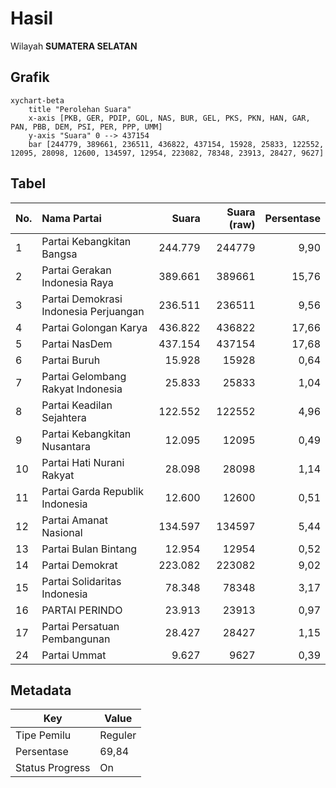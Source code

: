 # Hasil

Wilayah **SUMATERA SELATAN**

## Grafik

```mermaid
xychart-beta
    title "Perolehan Suara"
    x-axis [PKB, GER, PDIP, GOL, NAS, BUR, GEL, PKS, PKN, HAN, GAR, PAN, PBB, DEM, PSI, PER, PPP, UMM]
    y-axis "Suara" 0 --> 437154
    bar [244779, 389661, 236511, 436822, 437154, 15928, 25833, 122552, 12095, 28098, 12600, 134597, 12954, 223082, 78348, 23913, 28427, 9627]
```

## Tabel

| No. | Nama Partai                           | Suara   | Suara (raw) | Persentase |
|:--- |:------------------------------------- | -------:| -----------:| ----------:|
| 1   | Partai Kebangkitan Bangsa             | 244.779 | 244779      | 9,90       |
| 2   | Partai Gerakan Indonesia Raya         | 389.661 | 389661      | 15,76      |
| 3   | Partai Demokrasi Indonesia Perjuangan | 236.511 | 236511      | 9,56       |
| 4   | Partai Golongan Karya                 | 436.822 | 436822      | 17,66      |
| 5   | Partai NasDem                         | 437.154 | 437154      | 17,68      |
| 6   | Partai Buruh                          | 15.928  | 15928       | 0,64       |
| 7   | Partai Gelombang Rakyat Indonesia     | 25.833  | 25833       | 1,04       |
| 8   | Partai Keadilan Sejahtera             | 122.552 | 122552      | 4,96       |
| 9   | Partai Kebangkitan Nusantara          | 12.095  | 12095       | 0,49       |
| 10  | Partai Hati Nurani Rakyat             | 28.098  | 28098       | 1,14       |
| 11  | Partai Garda Republik Indonesia       | 12.600  | 12600       | 0,51       |
| 12  | Partai Amanat Nasional                | 134.597 | 134597      | 5,44       |
| 13  | Partai Bulan Bintang                  | 12.954  | 12954       | 0,52       |
| 14  | Partai Demokrat                       | 223.082 | 223082      | 9,02       |
| 15  | Partai Solidaritas Indonesia          | 78.348  | 78348       | 3,17       |
| 16  | PARTAI PERINDO                        | 23.913  | 23913       | 0,97       |
| 17  | Partai Persatuan Pembangunan          | 28.427  | 28427       | 1,15       |
| 24  | Partai Ummat                          | 9.627   | 9627        | 0,39       |


## Metadata

| Key             | Value   |
| --------------- | ------- |
| Tipe Pemilu     | Reguler |
| Persentase      | 69,84   |
| Status Progress | On      |



